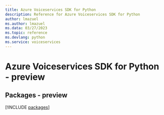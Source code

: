 ```yaml
---
title: Azure Voiceservices SDK for Python
description: Reference for Azure Voiceservices SDK for Python
author: lmazuel
ms.author: lmazuel
ms.data: 03/27/2023
ms.topic: reference
ms.devlang: python
ms.service: voiceservices
---
```

# Azure Voiceservices SDK for Python - preview
## Packages - preview
[!INCLUDE [packages](voiceservices-index.md)]